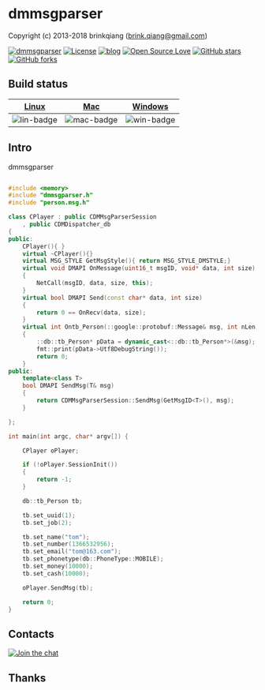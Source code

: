 # dmmsgparser

Copyright (c) 2013-2018 brinkqiang (brink.qiang@gmail.com)

[![dmmsgparser](https://img.shields.io/badge/brinkqiang-dmmsgparser-blue.svg?style=flat-square)](https://github.com/brinkqiang/dmmsgparser)
[![License](https://img.shields.io/badge/license-MIT-brightgreen.svg)](https://github.com/brinkqiang/dmmsgparser/blob/master/LICENSE)
[![blog](https://img.shields.io/badge/Author-Blog-7AD6FD.svg)](https://brinkqiang.github.io/)
[![Open Source Love](https://badges.frapsoft.com/os/v3/open-source.png)](https://github.com/brinkqiang)
[![GitHub stars](https://img.shields.io/github/stars/brinkqiang/dmmsgparser.svg?label=Stars)](https://github.com/brinkqiang/dmmsgparser) 
[![GitHub forks](https://img.shields.io/github/forks/brinkqiang/dmmsgparser.svg?label=Fork)](https://github.com/brinkqiang/dmmsgparser)

## Build status
| [Linux][lin-link] | [Mac][mac-link] | [Windows][win-link] |
| :---------------: | :----------------: | :-----------------: |
| ![lin-badge]      | ![mac-badge]       | ![win-badge]        |

[lin-badge]: https://github.com/brinkqiang/dmmsgparser/workflows/linux/badge.svg "linux build status"
[lin-link]:  https://github.com/brinkqiang/dmmsgparser/actions/workflows/linux.yml "linux build status"
[mac-badge]: https://github.com/brinkqiang/dmmsgparser/workflows/mac/badge.svg "mac build status"
[mac-link]:  https://github.com/brinkqiang/dmmsgparser/actions/workflows/mac.yml "mac build status"
[win-badge]: https://github.com/brinkqiang/dmmsgparser/workflows/win/badge.svg "win build status"
[win-link]:  https://github.com/brinkqiang/dmmsgparser/actions/workflows/win.yml "win build status"

## Intro
dmmsgparser
```cpp

#include <memory>
#include "dmmsgparser.h"
#include "person.msg.h"

class CPlayer : public CDMMsgParserSession
    , public CDMDispatcher_db
{
public:
    CPlayer(){ }
    virtual ~CPlayer(){}
    virtual MSG_STYLE GetMsgStyle(){ return MSG_STYLE_DMSTYLE;}
    virtual void DMAPI OnMessage(uint16_t msgID, void* data, int size)
    {
        NetCall(msgID, data, size, this);
    }
    virtual bool DMAPI Send(const char* data, int size)
    {
        return 0 == OnRecv(data, size);
    }
    virtual int Ontb_Person(::google::protobuf::Message& msg, int nLen, const void* pObject)
    {
        ::db::tb_Person* pData = dynamic_cast<::db::tb_Person*>(&msg);
        fmt::print(pData->Utf8DebugString());
        return 0;
    }
public:
    template<class T>
    bool DMAPI SendMsg(T& msg)
    {
        return CDMMsgParserSession::SendMsg(GetMsgID<T>(), msg);
    }

};

int main(int argc, char* argv[]) {

    CPlayer oPlayer;

    if (!oPlayer.SessionInit())
    {
        return -1;
    }

    db::tb_Person tb;

    tb.set_uuid(1);
    tb.set_job(2);

    tb.set_name("tom");
    tb.set_number(1366532956);
    tb.set_email("tom@163.com");
    tb.set_phonetype(db::PhoneType::MOBILE);
    tb.set_money(10000);
    tb.set_cash(10000);

    oPlayer.SendMsg(tb);

    return 0;
}

```
## Contacts
[![Join the chat](https://badges.gitter.im/brinkqiang/dmmsgparser/Lobby.svg)](https://gitter.im/brinkqiang/dmmsgparser)

## Thanks
